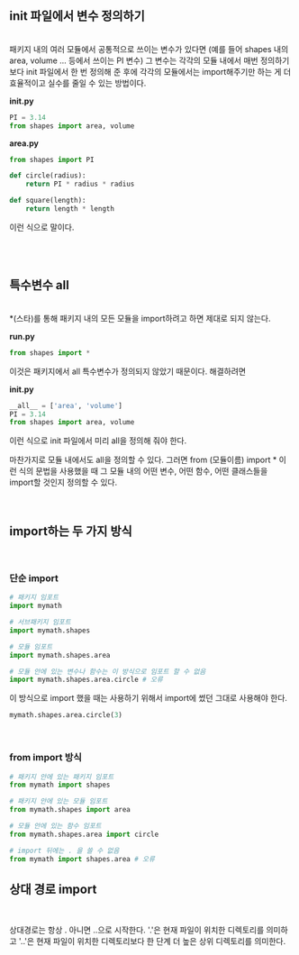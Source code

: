 ## init 파일에서 변수 정의하기
<br>
패키지 내의 여러 모듈에서 공통적으로 쓰이는 변수가 있다면 (예를 들어 shapes 내의 area, volume ... 등에서 쓰이는 PI 변수) 그 변수는 각각의 모듈 내에서 매번 정의하기보다 init 파일에서 한 번 정의해 준 후에 각각의 모듈에서는 import해주기만 하는 게 더 효율적이고 실수를 줄일 수 있는 방법이다.

<br>

**init.py**
```python
PI = 3.14
from shapes import area, volume
```

**area.py**
```python
from shapes import PI

def circle(radius):
    return PI * radius * radius

def square(length):
    return length * length
```

이런 식으로 말이다.

<br><br>

## 특수변수 all
<br>
*(스타)를 통해 패키지 내의 모든 모듈을 import하려고 하면 제대로 되지 않는다.

**run.py**
```python
from shapes import *
```

이것은 패키지에서 all 특수변수가 정의되지 않았기 때문이다. 해결하려면 

**init.py**
```python
__all__ = ['area', 'volume']
PI = 3.14
from shapes import area, volume
```

이런 식으로 init 파일에서 미리 all을 정의해 줘야 한다.

마찬가지로 모듈 내에서도 all을 정의할 수 있다. 그러면
from (모듈이름) import * 이런 식의 문법을 사용했을 때 그 모듈 내의 어떤 변수, 어떤 함수, 어떤 클래스들을 import할 것인지 정의할 수 있다.

<br>

## import하는 두 가지 방식
<br>

### 단순 import
```python
# 패키지 임포트
import mymath

# 서브패키지 임포트
import mymath.shapes

# 모듈 임포트
import mymath.shapes.area

# 모듈 안에 있는 변수나 함수는 이 방식으로 임포트 할 수 없음 
import mymath.shapes.area.circle # 오류
```
이 방식으로 import 했을 때는 사용하기 위해서 import에 썼던 그대로 사용해야 한다.
```python
mymath.shapes.area.circle(3)
```
<br>

### from import 방식

```python
# 패키지 안에 있는 패키지 임포트
from mymath import shapes

# 패키지 안에 있는 모듈 임포트
from mymath.shapes import area

# 모듈 안에 있는 함수 임포트
from mymath.shapes.area import circle

# import 뒤에는 . 을 쓸 수 없음 
from mymath import shapes.area # 오류
```

## 상대 경로 import
<br>

상대경로는 항상 . 아니면 ..으로 시작한다.
'.'은 현재 파일이 위치한 디렉토리를 의미하고 '..'은 현재 파일이 위치한 디렉토리보다 한 단계 더 높은 상위 디렉토리를 의미한다.